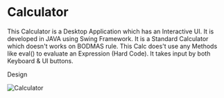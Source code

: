 # Calculator

This Calculator is a Desktop Application which has an Interactive UI.
It is developed in JAVA using Swing Framework.
It is a Standard Calculator which doesn't works on BODMAS rule.
This Calc does't use any Methods like eval() to evaluate an Expression (Hard Code).
It takes input by both Keyboard & UI buttons.


Design 

![Calculator](https://user-images.githubusercontent.com/52602899/65877702-27b40780-e341-11e9-91fc-590f592482d8.jpg)
